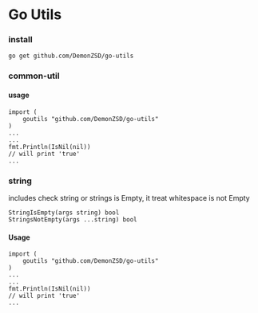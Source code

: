 # Go Utils

### install

`go get github.com/DemonZSD/go-utils`

### common-util
#### usage

```
import (
    goutils "github.com/DemonZSD/go-utils"
)
...
...
fmt.Println(IsNil(nil))
// will print 'true'
...

```

### string

includes check string or strings is Empty, it treat whitespace is not Empty
```
StringIsEmpty(args string) bool
StringsNotEmpty(args ...string) bool

```

#### Usage
```
import (
    goutils "github.com/DemonZSD/go-utils"
)
...
...
fmt.Println(IsNil(nil))
// will print 'true'
...
```
